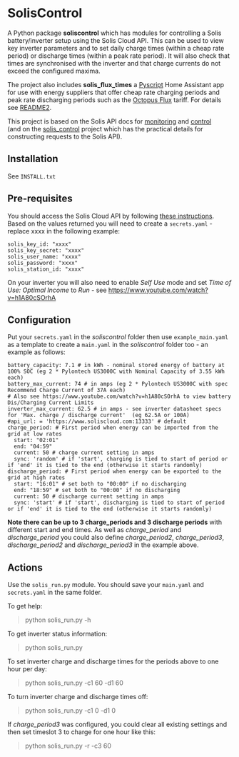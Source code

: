 # SolisControl

A Python package **soliscontrol** which has modules for controlling a Solis battery/inverter setup using the Solis Cloud API. 
This can be used to view key inverter parameters and to set daily charge times (within a cheap rate period) or discharge times (within a peak rate period). 
It will also check that times are synchronised with the inverter and that charge currents do not exceed the configured maxima.

The project also includes **solis_flux_times** a [Pyscript](https://hacs-pyscript.readthedocs.io/en/latest/) Home Assistant app 
for use with energy suppliers that offer cheap rate charging periods and peak rate discharging periods
such as the [Octopus Flux](https://octopus.energy/smart/flux/) tariff. For details see [README2](./README2.md).

This project is based on the Solis API docs for 
[monitoring](https://oss.soliscloud.com/templet/SolisCloud%20Platform%20API%20Document%20V2.0.pdf)
and [control](https://oss.soliscloud.com/doc/SolisCloud%20Device%20Control%20API%20V2.0.pdf)	
(and on the [solis_control](https://github.com/stevegal/solis_control) project which
has the practical details for constructing requests to the Solis API). 

## Installation

See `INSTALL.txt`

## Pre-requisites

You should access the Solis Cloud API by following [these 
instructions](https://solis-service.solisinverters.com/en/support/solutions/articles/44002212561-request-api-access-soliscloud).
Based on the values returned you will need to create a `secrets.yaml` - replace xxxx in the following example:
```
solis_key_id: "xxxx"
solis_key_secret: "xxxx"
solis_user_name: "xxxx"
solis_password: "xxxx"
solis_station_id: "xxxx"
```

On your inverter you will also need to enable _Self Use_ mode and 
set _Time of Use: Optimal Income_ to _Run_ - see <https://www.youtube.com/watch?v=h1A80cSOrhA>

## Configuration

Put your `secrets.yaml` in the _soliscontrol_ folder then use `example_main.yaml` as a template 
to create a `main.yaml` in the _soliscontrol_ folder too - an example as follows:

```
battery_capacity: 7.1 # in kWh - nominal stored energy of battery at 100% SOC (eg 2 * Pylontech US3000C with Nominal Capacity of 3.55 kWh each)
battery_max_current: 74 # in amps (eg 2 * Pylontech US3000C with spec Recommend Charge Current of 37A each)
# Also see https://www.youtube.com/watch?v=h1A80cSOrhA to view battery Dis/Charging Current Limits
inverter_max_current: 62.5 # in amps - see inverter datasheet specs for 'Max. charge / discharge current'  (eg 62.5A or 100A)
#api_url: = 'https://www.soliscloud.com:13333' # default
charge_period: # First period when energy can be imported from the grid at low rates
  start: "02:01"
  end: "04:59" 
  current: 50 # charge current setting in amps
  sync: 'random' # if 'start', charging is tied to start of period or if 'end' it is tied to the end (otherwise it starts randomly)
discharge_period: # First period when energy can be exported to the grid at high rates
  start: "16:01" # set both to "00:00" if no discharging
  end: "18:59" # set both to "00:00" if no discharging
  current: 50 # discharge current setting in amps
  sync: 'start' # if 'start', discharging is tied to start of period or if 'end' it is tied to the end (otherwise it starts randomly)
```

**Note there can be up to 3 charge_periods and 3 discharge periods** with different start and end times. 
As well as _charge_period_ and _discharge_period_ you could also define _charge_period2_, _charge_period3_,
_discharge_period2_ and _discharge_period3_ in the example above.

## Actions
Use the `solis_run.py` module. You should save your `main.yaml` and `secrets.yaml` in the same folder.

To get help:

> python solis_run.py -h

To get inverter status information:

> python solis_run.py

To set inverter charge and discharge times for the periods above to one hour per day:

> python solis_run.py -c1 60 -d1 60

To turn inverter charge and discharge times off:

> python solis_run.py -c1 0 -d1 0

If _charge_period3_ was configured, you could clear all existing settings and then set timeslot 3 to charge for one hour like this:

> python solis_run.py -r -c3 60

